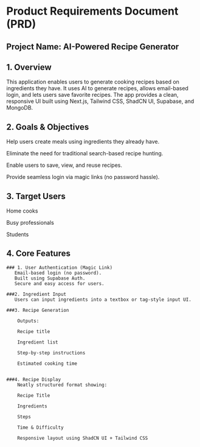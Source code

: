 # Product Requirements Document (PRD)

##  Project Name: AI-Powered Recipe Generator

## 1. Overview
This application enables users to generate cooking recipes based on ingredients they have. It uses AI to generate recipes, allows email-based login, and lets users save favorite recipes. The app provides a clean, responsive UI built using Next.js, Tailwind CSS, ShadCN UI, Supabase, and MongoDB.

## 2. Goals & Objectives
Help users create meals using ingredients they already have.

Eliminate the need for traditional search-based recipe hunting.

Enable users to save, view, and reuse recipes.

Provide seamless login via magic links (no password hassle).

## 3. Target Users
Home cooks

Busy professionals

Students


## 4. Core Features

    ### 1. User Authentication (Magic Link)
       Email-based login (no password).
       Built using Supabase Auth.
       Secure and easy access for users.

    ###2. Ingredient Input
       Users can input ingredients into a textbox or tag-style input UI.

    ###3. Recipe Generation

        Outputs:

        Recipe title

        Ingredient list

        Step-by-step instructions

        Estimated cooking time


    ###4. Recipe Display
        Neatly structured format showing:

        Recipe Title

        Ingredients

        Steps

        Time & Difficulty

        Responsive layout using ShadCN UI + Tailwind CSS